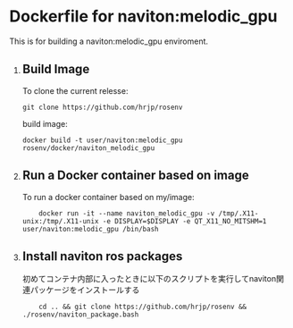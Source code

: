 # Dockerfile for naviton:melodic_gpu
This is for building a naviton:melodic_gpu enviroment. 
  
1. ## Build Image
    To clone the current relesse:
    ```bash:bash
    git clone https://github.com/hrjp/rosenv
    ```
    build image:
    ```bash:bash
    docker build -t user/naviton:melodic_gpu rosenv/docker/naviton_melodic_gpu
    ```

2. ## Run a Docker container based on image
    To run a docker container based on my/image:
    ```bash:bash
        docker run -it --name naviton_melodic_gpu -v /tmp/.X11-unix:/tmp/.X11-unix -e DISPLAY=$DISPLAY -e QT_X11_NO_MITSHM=1 user/naviton:melodic_gpu /bin/bash 
    ```

3. ## Install naviton ros packages 
    初めてコンテナ内部に入ったときに以下のスクリプトを実行してnaviton関連パッケージをインストールする
    ```bash:bash
        cd .. && git clone https://github.com/hrjp/rosenv && ./rosenv/naviton_package.bash
    ```
